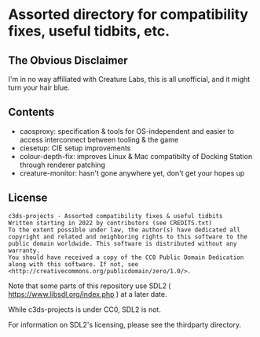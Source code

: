 # Assorted directory for compatibility fixes, useful tidbits, etc.

## The Obvious Disclaimer

I'm in no way affiliated with Creature Labs, this is all unofficial, and it might turn your hair blue.

## Contents

+ caosproxy: specification & tools for OS-independent and easier to access interconnect between tooling & the game
+ ciesetup: CIE setup improvements
+ colour-depth-fix: improves Linux & Mac compatibilty of Docking Station through renderer patching
+ creature-monitor: hasn't gone anywhere yet, don't get your hopes up

## License

	c3ds-projects - Assorted compatibility fixes & useful tidbits
	Written starting in 2022 by contributors (see CREDITS.txt)
	To the extent possible under law, the author(s) have dedicated all copyright and related and neighboring rights to this software to the public domain worldwide. This software is distributed without any warranty.
	You should have received a copy of the CC0 Public Domain Dedication along with this software. If not, see <http://creativecommons.org/publicdomain/zero/1.0/>.

Note that some parts of this repository use SDL2 ( https://www.libsdl.org/index.php ) at a later date.

While c3ds-projects is under CC0, SDL2 is not.

For information on SDL2's licensing, please see the thirdparty directory.

